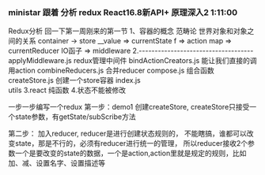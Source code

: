 ### ministar 跟着 分析 redux  React16.8新API+ 原理深入2  1:11:00

Redux分析
回一下第一周刚来的第一节
1、容器的概念  范畴论 世界对象和对象之间的关系 
container -> store
__value => currentState
f  => action
map => currentReducer
IO函子 => middleware
2.------------------------------------
applyMiddleware.js     redux管理中间件
bindActionCreators.js   能让我们直接的调用action
combineReducers.js     合并reducer
compose.js              组合函数 
createStore.js           创建一个store容器
index.js                
utils
3.react 纯函数
4.状态不能被修改


一步一步编写一个redux 
第一步：demo1
    创建createStore, createStore只接受一个state参数，有getState/subScribe方法

第二步：
    加入reducer, reducer是进行创建状态规则的， 不能瞎搞，谁都可以改变state，那是不行的，必须有reducer进行统一的管理， 所以reducer接收2个参数一个是要改变的state的数据，一个是action,action里就是规定的规则，比如加、减、设置名字、设置描述等

